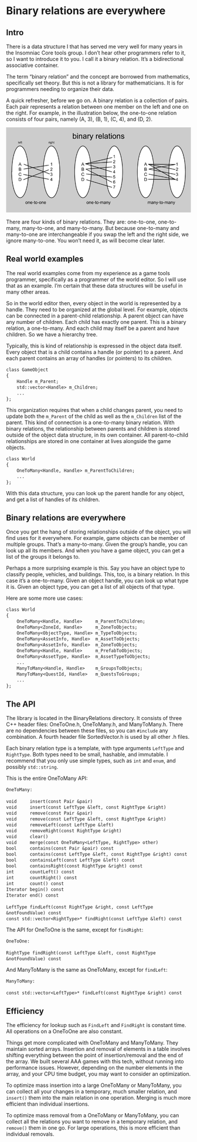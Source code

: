 Binary relations are everywhere
===============================

Intro
-----

There is a data structure I that has served me very well for many years in the
Insomniac Core tools group. I don’t hear other programmers refer to it, so I
want to introduce it to you. I call it a binary relation. It’s a bidirectional
associative container.

The term “binary relation” and the concept are borrowed from mathematics,
specifically set theory. But this is not a library for mathematicians. It is for
programmers needing to organize their data.

A quick refresher, before we go on. A binary relation is a collection of pairs.
Each pair represents a relation between one member on the left and one on the
right. For example, in the illustration below, the one-to-one relation consists
of four pairs, namely (A, 3), (B, 1), (C, 4), and (D, 2).

![](ThreeKindsOfBinaryRelation.png)

There are four kinds of binary relations. They are: one-to-one, one-to-many,
many-to-one, and many-to-many. But because one-to-many and many-to-one are
interchangeable if you swap the left and the right side, we ignore many-to-one.
You won’t need it, as will become clear later.

Real world examples
-------------------

The real world examples come from my experience as a game tools programmer,
specifically as a programmer of the world editor. So I will use that as an
example. I’m certain that these data structures will be useful in many other
areas.

So in the world editor then, every object in the world is represented by a
handle. They need to be organized at the global level. For example, objects can
be connected in a parent-child relationship. A parent object can have any number
of children. Each child has exactly one parent. This is a binary relation, a
one-to-many. And each child may itself be a parent and have children. So we have
a hierarchy tree.

Typically, this is kind of relationship is expressed in the object data itself.
Every object that is a child contains a handle (or pointer) to a parent. And
each parent contains an array of handles (or pointers) to its children.

~~~~~~~~~~~~~~~~~~~~~~~~~~~~~~~~~~~~~~~~~~~~~~~~~~~~~~~~~~~~~~~~~~~~~~~~~~~~~~~~
class GameObject
{
    Handle m_Parent;
    std::vector<Handle> m_Children;
    ...
};
~~~~~~~~~~~~~~~~~~~~~~~~~~~~~~~~~~~~~~~~~~~~~~~~~~~~~~~~~~~~~~~~~~~~~~~~~~~~~~~~

This organization requires that when a child changes parent, you need to update
both the `m_Parent` of the child as well as the `m_Children` list of the parent.
This kind of connection is a one-to-many binary relation. With binary relations,
the relationship between parents and children is stored outside of the object
data structure, in its own container. All parent-to-child relationships are
stored in one container at lives alongside the game objects.

~~~~~~~~~~~~~~~~~~~~~~~~~~~~~~~~~~~~~~~~~~~~~~~~~~~~~~~~~~~~~~~~~~~~~~~~~~~~~~~~
class World
{
    OneToMany<Handle, Handle> m_ParentToChildren;
    ...
};
~~~~~~~~~~~~~~~~~~~~~~~~~~~~~~~~~~~~~~~~~~~~~~~~~~~~~~~~~~~~~~~~~~~~~~~~~~~~~~~~

With this data structure, you can look up the parent handle for any object, and
get a list of handles of its children.

Binary relations are everywhere
-------------------------------

Once you get the hang of storing relationships outside of the object, you will
find uses for it everywhere. For example, game objects can be member of multiple
groups. That’s a many-to-many. Given the group’s handle, you can look up all its
members. And when you have a game object, you can get a list of the groups it
belongs to.

Perhaps a more surprising example is this. Say you have an object type to
classify people, vehicles, and buildings. This, too, is a binary relation. In
this case it’s a one-to-many. Given an object handle, you can look up what type
it is. Given an object type, you can get a list of all objects of that type.

Here are some more use cases:

~~~~~~~~~~~~~~~~~~~~~~~~~~~~~~~~~~~~~~~~~~~~~~~~~~~~~~~~~~~~~~~~~~~~~~~~~~~~~~~~
class World
{
    OneToMany<Handle, Handle>     m_ParentToChildren;
    OneToMany<ZoneId, Handle>     m_ZoneToObjects;
    OneToMany<ObjectType, Handle> m_TypeToObjects;
    OneToMany<AssetInfo, Handle>  m_AssetToObjects;
    OneToMany<AssetInfo, Handle>  m_ZoneToObjects;
    OneToMany<Handle, Handle>     m_PrefabToObjects;
    OneToMany<AssetType, Handle>  m_AssetTypeToObjects;
    ...
    ManyToMany<Handle, Handle>    m_GroupsToObjects;
    ManyToMany<QuestId, Handle>   m_QuestsToGroups;
    ...
};
~~~~~~~~~~~~~~~~~~~~~~~~~~~~~~~~~~~~~~~~~~~~~~~~~~~~~~~~~~~~~~~~~~~~~~~~~~~~~~~~

The API
-------

The library is located in the BinaryRelations directory. It consists of three
C++ header files: OneToOne.h, OneToMany.h, and ManyToMany.h. There are no
dependencies between these files, so you can `#include` any combination. A
fourth header file SortedVector.h is used by all other .h files.

Each binary relation type is a template, with type arguments `LeftType` and
`RightType`. Both types need to be small, hashable, and immutable. I recommend
that you only use simple types, such as `int` and `enum`, and possibly
`std::string`.

This is the entire OneToMany API:

~~~~~~~~~~~~~~~~~~~~~~~~~~~~~~~~~~~~~~~~~~~~~~~~~~~~~~~~~~~~~~~~~~~~~~~~~~~~~~~~
OneToMany:

void     insert(const Pair &pair)
void     insert(const LeftType &left, const RightType &right)
void     remove(const Pair &pair)
void     remove(const LeftType &left, const RightType &right)
void     removeLeft(const LeftType &left)
void     removeRight(const RightType &right)
void     clear()
void     merge(const OneToMany<LeftType, RightType> other)
bool     contains(const Pair &pair) const
bool     contains(const LeftType &left, const RightType &right) const
bool     containsLeft(const LeftType &left) const
bool     containsRight(const RightType &right) const
int      countLeft() const
int      countRight() const
int      count() const
Iterator begin() const
Iterator end() const

LeftType findLeft(const RightType &right, const LeftType &notFoundValue) const
const std::vector<RightType>* findRight(const LeftType &left) const
~~~~~~~~~~~~~~~~~~~~~~~~~~~~~~~~~~~~~~~~~~~~~~~~~~~~~~~~~~~~~~~~~~~~~~~~~~~~~~~~

The API for OneToOne is the same, except for `findRight`:

~~~~~~~~~~~~~~~~~~~~~~~~~~~~~~~~~~~~~~~~~~~~~~~~~~~~~~~~~~~~~~~~~~~~~~~~~~~~~~~~
OneToOne:

RightType findRight(const LeftType &left, const RightType &notFoundValue) const
~~~~~~~~~~~~~~~~~~~~~~~~~~~~~~~~~~~~~~~~~~~~~~~~~~~~~~~~~~~~~~~~~~~~~~~~~~~~~~~~

And ManyToMany is the same as OneToMany, except for `findLeft`:

~~~~~~~~~~~~~~~~~~~~~~~~~~~~~~~~~~~~~~~~~~~~~~~~~~~~~~~~~~~~~~~~~~~~~~~~~~~~~~~~
ManyToMany:

const std::vector<LeftType>* findLeft(const RightType &right) const
~~~~~~~~~~~~~~~~~~~~~~~~~~~~~~~~~~~~~~~~~~~~~~~~~~~~~~~~~~~~~~~~~~~~~~~~~~~~~~~~

Efficiency
----------

The efficiency for lookup such as `FindLeft` and `FindRight` is constant time.
All operations on a OneToOne are also constant.

Things get more complicated with OneToMany and ManyToMany. They maintain sorted
arrays. Insertion and removal of elements in a table involves shifting
everything between the point of insertion/removal and the end of the array. We
built several AAA games with this tech, without running into performance issues.
However, depending on the number elements in the array, and your CPU time
budget, you may want to consider an optimization.

To optimize mass insertion into a large OneToMany or ManyToMany, you can collect
all your changes in a temporary, much smaller relation, and `insert()` them into
the main relation in one operation. Merging is much more efficient than
individual insertions.

To optimize mass removal from a OneToMany or ManyToMany, you can collect all the
relations you want to remove in a temporary relation, and `remove()` them in one
go. For large operations, this is more efficient than individual removals.

 
